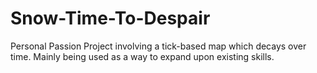 # Snow-Time-To-Despair
Personal Passion Project involving a tick-based map which decays over time. Mainly being used as a way to expand upon existing skills.
